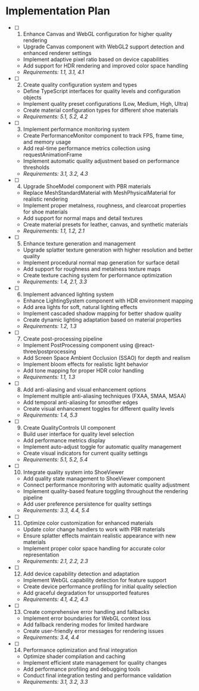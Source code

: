 # Implementation Plan

- [ ] 1. Enhance Canvas and WebGL configuration for higher quality rendering
  - Upgrade Canvas component with WebGL2 support detection and enhanced renderer settings
  - Implement adaptive pixel ratio based on device capabilities
  - Add support for HDR rendering and improved color space handling
  - _Requirements: 1.1, 3.1, 4.1_

- [ ] 2. Create quality configuration system and types
  - Define TypeScript interfaces for quality levels and configuration objects
  - Implement quality preset configurations (Low, Medium, High, Ultra)
  - Create material configuration types for different shoe materials
  - _Requirements: 5.1, 5.2, 4.2_

- [ ] 3. Implement performance monitoring system
  - Create PerformanceMonitor component to track FPS, frame time, and memory usage
  - Add real-time performance metrics collection using requestAnimationFrame
  - Implement automatic quality adjustment based on performance thresholds
  - _Requirements: 3.1, 3.2, 4.3_

- [ ] 4. Upgrade ShoeModel component with PBR materials
  - Replace MeshStandardMaterial with MeshPhysicalMaterial for realistic rendering
  - Implement proper metalness, roughness, and clearcoat properties for shoe materials
  - Add support for normal maps and detail textures
  - Create material presets for leather, canvas, and synthetic materials
  - _Requirements: 1.1, 1.2, 2.1_

- [ ] 5. Enhance texture generation and management
  - Upgrade splatter texture generation with higher resolution and better quality
  - Implement procedural normal map generation for surface detail
  - Add support for roughness and metalness texture maps
  - Create texture caching system for performance optimization
  - _Requirements: 1.4, 2.1, 3.3_

- [ ] 6. Implement advanced lighting system
  - Enhance LightingSystem component with HDR environment mapping
  - Add area lights for soft, natural lighting effects
  - Implement cascaded shadow mapping for better shadow quality
  - Create dynamic lighting adaptation based on material properties
  - _Requirements: 1.2, 1.3_

- [ ] 7. Create post-processing pipeline
  - Implement PostProcessing component using @react-three/postprocessing
  - Add Screen Space Ambient Occlusion (SSAO) for depth and realism
  - Implement bloom effects for realistic light behavior
  - Add tone mapping for proper HDR color handling
  - _Requirements: 1.1, 1.3_

- [ ] 8. Add anti-aliasing and visual enhancement options
  - Implement multiple anti-aliasing techniques (FXAA, SMAA, MSAA)
  - Add temporal anti-aliasing for smoother edges
  - Create visual enhancement toggles for different quality levels
  - _Requirements: 1.4, 5.3_

- [ ] 9. Create QualityControls UI component
  - Build user interface for quality level selection
  - Add performance metrics display
  - Implement auto-adjust toggle for automatic quality management
  - Create visual indicators for current quality settings
  - _Requirements: 5.1, 5.2, 5.4_

- [ ] 10. Integrate quality system into ShoeViewer
  - Add quality state management to ShoeViewer component
  - Connect performance monitoring with automatic quality adjustment
  - Implement quality-based feature toggling throughout the rendering pipeline
  - Add user preference persistence for quality settings
  - _Requirements: 3.3, 4.4, 5.4_

- [ ] 11. Optimize color customization for enhanced materials
  - Update color change handlers to work with PBR materials
  - Ensure splatter effects maintain realistic appearance with new materials
  - Implement proper color space handling for accurate color representation
  - _Requirements: 2.1, 2.2, 2.3_

- [ ] 12. Add device capability detection and adaptation
  - Implement WebGL capability detection for feature support
  - Create device performance profiling for initial quality selection
  - Add graceful degradation for unsupported features
  - _Requirements: 4.1, 4.2, 4.3_

- [ ] 13. Create comprehensive error handling and fallbacks
  - Implement error boundaries for WebGL context loss
  - Add fallback rendering modes for limited hardware
  - Create user-friendly error messages for rendering issues
  - _Requirements: 3.4, 4.4_

- [ ] 14. Performance optimization and final integration
  - Optimize shader compilation and caching
  - Implement efficient state management for quality changes
  - Add performance profiling and debugging tools
  - Conduct final integration testing and performance validation
  - _Requirements: 3.1, 3.2, 3.3_